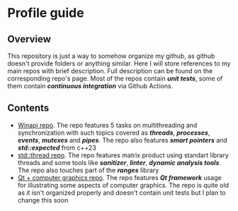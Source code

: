 # Profile guide
## Overview
This repository is just a way to somehow organize my github, as github doesn't provide folders or anything similar. Here I will store references to my main repos with brief description.
Full description can be found on the corresponding repo's page. Most of the repos contain ***unit tests***, some of them contain ***continuous integration*** via Github Actions.
## Contents
* [Winapi repo](https://github.com/nikita-kasinski/os-lab). The repo features 5 tasks on multithreading and synchronization with such topics covered as ***threads***, ***processes***, ***events***, ***mutexes*** and ***pipes***. The repo also features ***smart pointers*** and ***std::expected*** from c++23
* [std::thread repo](https://github.com/nikita-kasinski/std-thread). The repo features matrix product using standart library threads and some tools like ***sanitizer***, ***linter***, ***dynamic analysis tools***. The repo also touches part of the ***ranges*** library
* [Qt + computer graphics repo](https://github.com/nikita-kasinski/pkg). The repo features ***Qt framework*** usage for illustrating some aspects of computer graphics. The repo is quite old as it isn't organized properly and doesn't contain unit tests but I plan to change this soon
